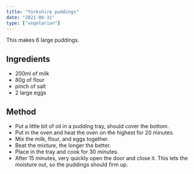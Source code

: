 ```yaml
---
title: "Yorkshire puddings"
date: "2021-08-31"
type: ["vegetarian"]
---
```


This makes 6 large puddings.

## Ingredients

- 200ml of milk
- 80g of flour
- pinch of salt
- 2 large eggs

## Method

- Put a little bit of oil in a pudding tray, should cover the bottom.
- Put in the oven and heat the oven on the highest for 20 minutes.
- Mix the milk, flour, and eggs together.
- Beat the mixture, the longer the better.
- Place in the tray and cook for 30 minutes.
- After 15 minutes, very quickly open the door and close it. This lets the moisture out, so the puddings should firm up.
